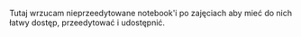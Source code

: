 Tutaj wrzucam nieprzeedytowane notebook'i po zajęciach aby mieć do nich łatwy dostęp, przeedytować i udostępnić.

